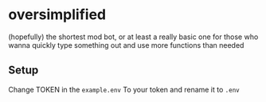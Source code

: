 # oversimplified
(hopefully) the shortest mod bot, or at least a really basic 
one for those who wanna quickly type something out
and use more functions than needed

## Setup
Change TOKEN in the `example.env` To your token and rename it to `.env`
